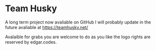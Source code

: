 # Team Husky
A long term project now avaliable on GitHub I will probably update in the future avaliable at https://teamhusky.net/

Avalaible for grabs you are welcome to do as you like the logo rights are reserved by edgar.codes.
